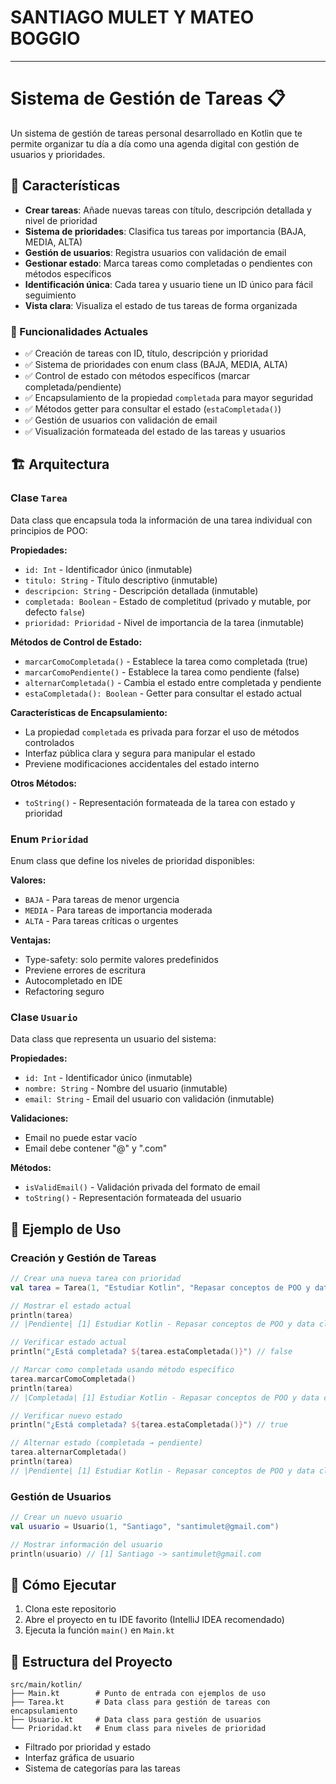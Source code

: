 # SANTIAGO MULET Y MATEO BOGGIO
****
# Sistema de Gestión de Tareas 📋

Un sistema de gestión de tareas personal desarrollado en Kotlin que te permite organizar tu día a día como una agenda digital con gestión de usuarios y prioridades.

## 🚀 Características

- **Crear tareas**: Añade nuevas tareas con título, descripción detallada y nivel de prioridad
- **Sistema de prioridades**: Clasifica tus tareas por importancia (BAJA, MEDIA, ALTA)
- **Gestión de usuarios**: Registra usuarios con validación de email
- **Gestionar estado**: Marca tareas como completadas o pendientes con métodos específicos
- **Identificación única**: Cada tarea y usuario tiene un ID único para fácil seguimiento
- **Vista clara**: Visualiza el estado de tus tareas de forma organizada

### 🔄 Funcionalidades Actuales

- ✅ Creación de tareas con ID, título, descripción y prioridad
- ✅ Sistema de prioridades con enum class (BAJA, MEDIA, ALTA)
- ✅ Control de estado con métodos específicos (marcar completada/pendiente)
- ✅ Encapsulamiento de la propiedad `completada` para mayor seguridad
- ✅ Métodos getter para consultar el estado (`estaCompletada()`)
- ✅ Gestión de usuarios con validación de email
- ✅ Visualización formateada del estado de las tareas y usuarios

## 🏗️ Arquitectura

### Clase `Tarea`
Data class que encapsula toda la información de una tarea individual con principios de POO:

**Propiedades:**
- `id: Int` - Identificador único (inmutable)
- `titulo: String` - Título descriptivo (inmutable)
- `descripcion: String` - Descripción detallada (inmutable)
- `completada: Boolean` - Estado de completitud (privado y mutable, por defecto `false`)
- `prioridad: Prioridad` - Nivel de importancia de la tarea (inmutable)

**Métodos de Control de Estado:**
- `marcarComoCompletada()` - Establece la tarea como completada (true)
- `marcarComoPendiente()` - Establece la tarea como pendiente (false)
- `alternarCompletada()` - Cambia el estado entre completada y pendiente
- `estaCompletada(): Boolean` - Getter para consultar el estado actual

**Características de Encapsulamiento:**
- La propiedad `completada` es privada para forzar el uso de métodos controlados
- Interfaz pública clara y segura para manipular el estado
- Previene modificaciones accidentales del estado interno

**Otros Métodos:**
- `toString()` - Representación formateada de la tarea con estado y prioridad

### Enum `Prioridad`
Enum class que define los niveles de prioridad disponibles:

**Valores:**
- `BAJA` - Para tareas de menor urgencia
- `MEDIA` - Para tareas de importancia moderada  
- `ALTA` - Para tareas críticas o urgentes

**Ventajas:**
- Type-safety: solo permite valores predefinidos
- Previene errores de escritura
- Autocompletado en IDE
- Refactoring seguro

### Clase `Usuario`
Data class que representa un usuario del sistema:

**Propiedades:**
- `id: Int` - Identificador único (inmutable)
- `nombre: String` - Nombre del usuario (inmutable)
- `email: String` - Email del usuario con validación (inmutable)

**Validaciones:**
- Email no puede estar vacío
- Email debe contener "@" y ".com"

**Métodos:**
- `isValidEmail()` - Validación privada del formato de email
- `toString()` - Representación formateada del usuario

## 🎯 Ejemplo de Uso

### Creación y Gestión de Tareas

```kotlin
// Crear una nueva tarea con prioridad
val tarea = Tarea(1, "Estudiar Kotlin", "Repasar conceptos de POO y data classes", prioridad = Prioridad.ALTA)

// Mostrar el estado actual
println(tarea) 
// |Pendiente| [1] Estudiar Kotlin - Repasar conceptos de POO y data classes prioridad: ALTA

// Verificar estado actual
println("¿Está completada? ${tarea.estaCompletada()}") // false

// Marcar como completada usando método específico
tarea.marcarComoCompletada()
println(tarea) 
// |Completada| [1] Estudiar Kotlin - Repasar conceptos de POO y data classes prioridad: ALTA

// Verificar nuevo estado
println("¿Está completada? ${tarea.estaCompletada()}") // true

// Alternar estado (completada → pendiente)
tarea.alternarCompletada()
println(tarea)
// |Pendiente| [1] Estudiar Kotlin - Repasar conceptos de POO y data classes prioridad: ALTA
```

### Gestión de Usuarios

```kotlin
// Crear un nuevo usuario
val usuario = Usuario(1, "Santiago", "santimulet@gmail.com")

// Mostrar información del usuario
println(usuario) // [1] Santiago -> santimulet@gmail.com
```

## 🚀 Cómo Ejecutar

1. Clona este repositorio
2. Abre el proyecto en tu IDE favorito (IntelliJ IDEA recomendado)
3. Ejecuta la función `main()` en `Main.kt`

## 📁 Estructura del Proyecto

```
src/main/kotlin/
├── Main.kt        # Punto de entrada con ejemplos de uso
├── Tarea.kt       # Data class para gestión de tareas con encapsulamiento
├── Usuario.kt     # Data class para gestión de usuarios
└── Prioridad.kt   # Enum class para niveles de prioridad
```

- Filtrado por prioridad y estado
- Interfaz gráfica de usuario
- Sistema de categorías para las tareas
